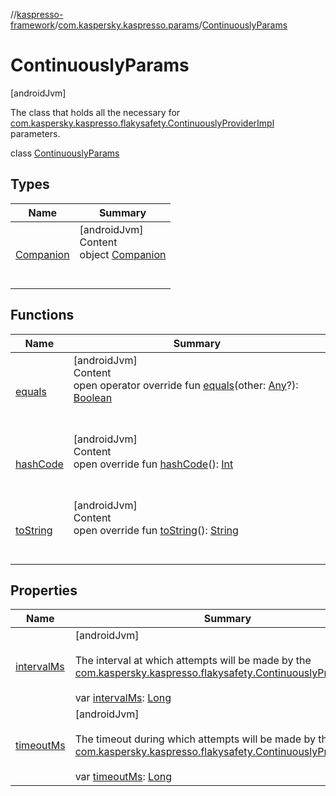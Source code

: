 //[kaspresso-framework](../../index.md)/[com.kaspersky.kaspresso.params](../index.md)/[ContinuouslyParams](index.md)



# ContinuouslyParams  
 [androidJvm] 

The class that holds all the necessary for [com.kaspersky.kaspresso.flakysafety.ContinuouslyProviderImpl](../../com.kaspersky.kaspresso.flakysafety/-continuously-provider-impl/index.md) parameters.

class [ContinuouslyParams](index.md)   


## Types  
  
|  Name|  Summary| 
|---|---|
| [Companion](-companion/index.md)| [androidJvm]  <br>Content  <br>object [Companion](-companion/index.md)  <br><br><br>


## Functions  
  
|  Name|  Summary| 
|---|---|
| [equals](https://kotlinlang.org/api/latest/jvm/stdlib/kotlin/-any/equals.html)| [androidJvm]  <br>Content  <br>open operator override fun [equals](https://kotlinlang.org/api/latest/jvm/stdlib/kotlin/-any/equals.html)(other: [Any](https://kotlinlang.org/api/latest/jvm/stdlib/kotlin/-any/index.html)?): [Boolean](https://kotlinlang.org/api/latest/jvm/stdlib/kotlin/-boolean/index.html)  <br><br><br>
| [hashCode](https://kotlinlang.org/api/latest/jvm/stdlib/kotlin/-any/hash-code.html)| [androidJvm]  <br>Content  <br>open override fun [hashCode](https://kotlinlang.org/api/latest/jvm/stdlib/kotlin/-any/hash-code.html)(): [Int](https://kotlinlang.org/api/latest/jvm/stdlib/kotlin/-int/index.html)  <br><br><br>
| [toString](https://kotlinlang.org/api/latest/jvm/stdlib/kotlin/-any/to-string.html)| [androidJvm]  <br>Content  <br>open override fun [toString](https://kotlinlang.org/api/latest/jvm/stdlib/kotlin/-any/to-string.html)(): [String](https://kotlinlang.org/api/latest/jvm/stdlib/kotlin/-string/index.html)  <br><br><br>


## Properties  
  
|  Name|  Summary| 
|---|---|
| [intervalMs](index.md#com.kaspersky.kaspresso.params/ContinuouslyParams/intervalMs/#/PointingToDeclaration/)|  [androidJvm] <br><br>The interval at which attempts will be made by the [com.kaspersky.kaspresso.flakysafety.ContinuouslyProviderImpl](../../com.kaspersky.kaspresso.flakysafety/-continuously-provider-impl/index.md).<br><br>var [intervalMs](index.md#com.kaspersky.kaspresso.params/ContinuouslyParams/intervalMs/#/PointingToDeclaration/): [Long](https://kotlinlang.org/api/latest/jvm/stdlib/kotlin/-long/index.html)   <br>
| [timeoutMs](index.md#com.kaspersky.kaspresso.params/ContinuouslyParams/timeoutMs/#/PointingToDeclaration/)|  [androidJvm] <br><br>The timeout during which attempts will be made by the [com.kaspersky.kaspresso.flakysafety.ContinuouslyProviderImpl](../../com.kaspersky.kaspresso.flakysafety/-continuously-provider-impl/index.md).<br><br>var [timeoutMs](index.md#com.kaspersky.kaspresso.params/ContinuouslyParams/timeoutMs/#/PointingToDeclaration/): [Long](https://kotlinlang.org/api/latest/jvm/stdlib/kotlin/-long/index.html)   <br>

